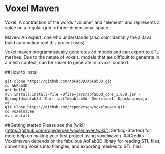 # Voxel Maven
Voxel: A contraction of the words "volume" and "element" and represents a value on a regular grid in three-dimensional space.

Maven: An expert; one who understands (also coincidentally the a Java build automation tool this project uses) 

Voxel maven programmatically generates 3d models and can export to STL meshes. Due to the nature of voxels, models that are difficult to generate in a mesh context, can be easier to generate in a voxel context. 

##How to Install
```
git clone https://github.com/AbFab3D/AbFab3D.git
cd AbFab3D
ant build
mvn install:install-file -Dfile=jars/abfab3d_core_1.0.0.jar -DgroupId=abfab3d -DartifactId=abfab3d -Dversion=1 -Dpackaging=jar
cd ..
git clone https://github.com/rcpedersen/voxelmaven.git
cd voxelmaven
mvn install 
```
##Getting started
Please see the [wiki](https://github.com/rcpedersen/voxelmaven/wiki/1: Getting-Started) for more help on making your first project using voxelmaven. 
##Credits
Voxelmaven depends on the fabulous AbFab3D library for reading STL files, converting Voxels into triangles, and exporting meshes to STL files. 
